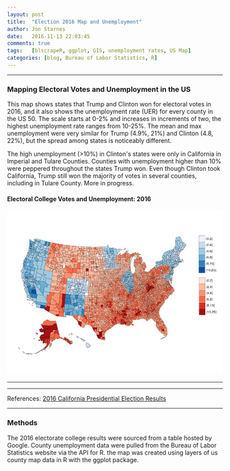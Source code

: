```yaml
---
layout: post
title:  "Election 2016 Map and Unemployment"
author: Jon Starnes
date:   2016-11-13 22:03:45
comments: true
tags:   [blscrapeR, ggplot, GIS, unemployment rates, US Map]
categories: [blog, Bureau of Labor Statistics, R]
---
```




---

### Mapping Electoral Votes and Unemployment in the US

This map shows states that Trump and Clinton  won for electoral votes in 2016, and it also shows the unemployment rate (UER) for every county in the US 50. The scale starts at 0-2% and increases in increments of two, the highest unemployment rate ranges from 10-25%. The mean and max unemployment were very similar for Trump (4.9%, 21%) and Clinton (4.8, 22%), but the spread among states is noticeably different.

The high unemployment (>10%) in Clinton's states were only in California in Imperial and Tulare Counties. Counties with unemployment higher than 10% were peppered throughout the states Trump won. Even though Clinton took California, Trump still won the majority of votes in several counties, including in Tulare County. More in progress.


#### Electoral College Votes and Unemployment: 2016
![Electoral College Votes and Unemployment: 2016](/assets/img/blog/post03_map1.png)

---  

---  

References:
[2016 California Presidential Election Results](http://www.politico.com/2016-election/results/map/president/california/)

---  


### Methods  
The 2016 electorate college results were sourced from a table hosted by Google. County unemployment data were pulled from the Bureau of Labor Statistics website via the API for R. the map was created using layers of us county map data in R with the ggplot package.

